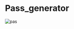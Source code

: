 # Pass_generator

![pas](https://user-images.githubusercontent.com/45174825/189094239-cf639e8c-d42d-4be7-a8b9-03451c95f6e6.png)

